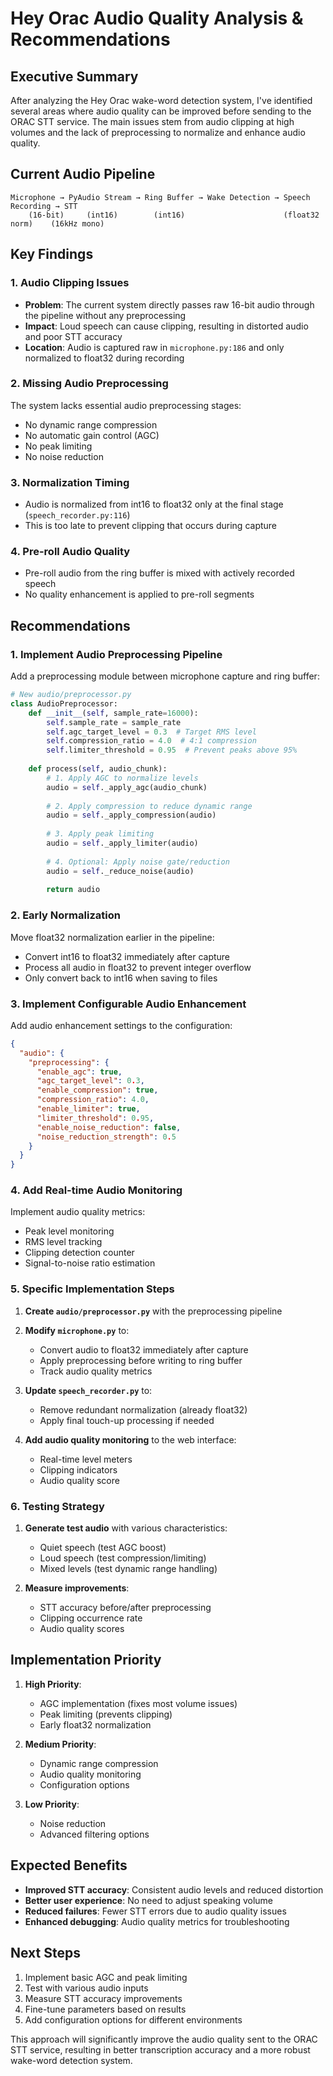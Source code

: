 # Hey Orac Audio Quality Analysis & Recommendations

## Executive Summary

After analyzing the Hey Orac wake-word detection system, I've identified several areas where audio quality can be improved before sending to the ORAC STT service. The main issues stem from audio clipping at high volumes and the lack of preprocessing to normalize and enhance audio quality.

## Current Audio Pipeline

```
Microphone → PyAudio Stream → Ring Buffer → Wake Detection → Speech Recording → STT
    (16-bit)     (int16)        (int16)                      (float32 norm)    (16kHz mono)
```

## Key Findings

### 1. Audio Clipping Issues
- **Problem**: The current system directly passes raw 16-bit audio through the pipeline without any preprocessing
- **Impact**: Loud speech can cause clipping, resulting in distorted audio and poor STT accuracy
- **Location**: Audio is captured raw in `microphone.py:186` and only normalized to float32 during recording

### 2. Missing Audio Preprocessing
The system lacks essential audio preprocessing stages:
- No dynamic range compression
- No automatic gain control (AGC)
- No peak limiting
- No noise reduction

### 3. Normalization Timing
- Audio is normalized from int16 to float32 only at the final stage (`speech_recorder.py:116`)
- This is too late to prevent clipping that occurs during capture

### 4. Pre-roll Audio Quality
- Pre-roll audio from the ring buffer is mixed with actively recorded speech
- No quality enhancement is applied to pre-roll segments

## Recommendations

### 1. Implement Audio Preprocessing Pipeline

Add a preprocessing module between microphone capture and ring buffer:

```python
# New audio/preprocessor.py
class AudioPreprocessor:
    def __init__(self, sample_rate=16000):
        self.sample_rate = sample_rate
        self.agc_target_level = 0.3  # Target RMS level
        self.compression_ratio = 4.0  # 4:1 compression
        self.limiter_threshold = 0.95  # Prevent peaks above 95%
        
    def process(self, audio_chunk):
        # 1. Apply AGC to normalize levels
        audio = self._apply_agc(audio_chunk)
        
        # 2. Apply compression to reduce dynamic range
        audio = self._apply_compression(audio)
        
        # 3. Apply peak limiting
        audio = self._apply_limiter(audio)
        
        # 4. Optional: Apply noise gate/reduction
        audio = self._reduce_noise(audio)
        
        return audio
```

### 2. Early Normalization

Move float32 normalization earlier in the pipeline:
- Convert int16 to float32 immediately after capture
- Process all audio in float32 to prevent integer overflow
- Only convert back to int16 when saving to files

### 3. Implement Configurable Audio Enhancement

Add audio enhancement settings to the configuration:
```json
{
  "audio": {
    "preprocessing": {
      "enable_agc": true,
      "agc_target_level": 0.3,
      "enable_compression": true,
      "compression_ratio": 4.0,
      "enable_limiter": true,
      "limiter_threshold": 0.95,
      "enable_noise_reduction": false,
      "noise_reduction_strength": 0.5
    }
  }
}
```

### 4. Add Real-time Audio Monitoring

Implement audio quality metrics:
- Peak level monitoring
- RMS level tracking
- Clipping detection counter
- Signal-to-noise ratio estimation

### 5. Specific Implementation Steps

1. **Create `audio/preprocessor.py`** with the preprocessing pipeline
2. **Modify `microphone.py`** to:
   - Convert audio to float32 immediately after capture
   - Apply preprocessing before writing to ring buffer
   - Track audio quality metrics

3. **Update `speech_recorder.py`** to:
   - Remove redundant normalization (already float32)
   - Apply final touch-up processing if needed

4. **Add audio quality monitoring** to the web interface:
   - Real-time level meters
   - Clipping indicators
   - Audio quality score

### 6. Testing Strategy

1. **Generate test audio** with various characteristics:
   - Quiet speech (test AGC boost)
   - Loud speech (test compression/limiting)
   - Mixed levels (test dynamic range handling)

2. **Measure improvements**:
   - STT accuracy before/after preprocessing
   - Clipping occurrence rate
   - Audio quality scores

## Implementation Priority

1. **High Priority**: 
   - AGC implementation (fixes most volume issues)
   - Peak limiting (prevents clipping)
   - Early float32 normalization

2. **Medium Priority**:
   - Dynamic range compression
   - Audio quality monitoring
   - Configuration options

3. **Low Priority**:
   - Noise reduction
   - Advanced filtering options

## Expected Benefits

- **Improved STT accuracy**: Consistent audio levels and reduced distortion
- **Better user experience**: No need to adjust speaking volume
- **Reduced failures**: Fewer STT errors due to audio quality issues
- **Enhanced debugging**: Audio quality metrics for troubleshooting

## Next Steps

1. Implement basic AGC and peak limiting
2. Test with various audio inputs
3. Measure STT accuracy improvements
4. Fine-tune parameters based on results
5. Add configuration options for different environments

This approach will significantly improve the audio quality sent to the ORAC STT service, resulting in better transcription accuracy and a more robust wake-word detection system.